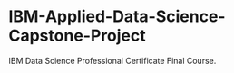 # IBM-Applied-Data-Science-Capstone-Project
IBM Data Science Professional Certificate Final Course.
